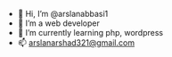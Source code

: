 - 👋 Hi, I’m @arslanabbasi1
- 👀 I’m a web developer
- 🌱 I’m currently learning php, wordpress
- 📫 arslanarshad321@gmail.com

<!---
arslanabbasi1/arslanabbasi1 is a ✨ special ✨ repository because its `README.md` (this file) appears on your GitHub profile.
You can click the Preview link to take a look at your changes.
--->
